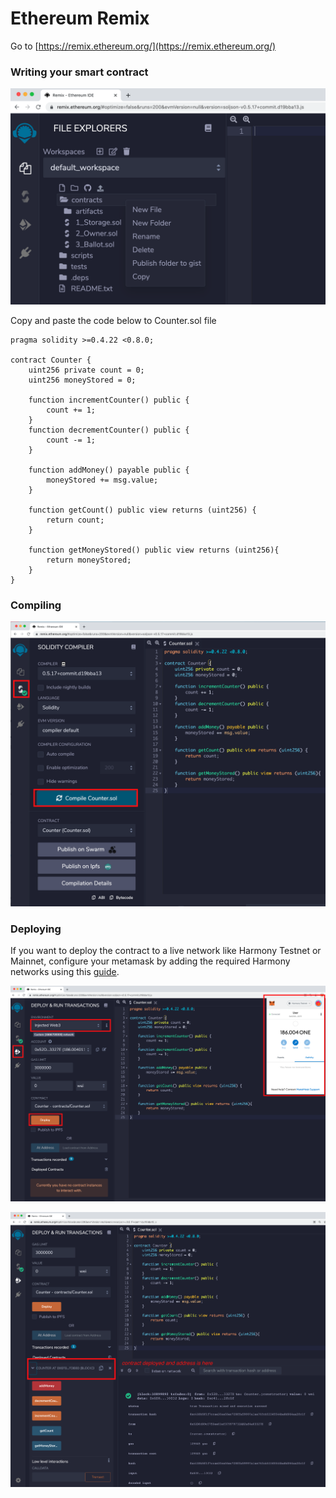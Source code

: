 # Ethereum Remix

Go to [https://remix.ethereum.org/](https://remix.ethereum.org/)

### Writing your smart contract

![1. Create a "New File" under contracts with name Counter.sol](<../../../.gitbook/assets/Screen Shot 2021-06-12 at 5.24.11 PM.png>)

Copy and paste the code below to Counter.sol file

```
pragma solidity >=0.4.22 <0.8.0;

contract Counter {
    uint256 private count = 0;
    uint256 moneyStored = 0;

    function incrementCounter() public {
        count += 1;
    }
    function decrementCounter() public {
        count -= 1;
    }

    function addMoney() payable public {
        moneyStored += msg.value;
    }

    function getCount() public view returns (uint256) {
        return count;
    }

    function getMoneyStored() public view returns (uint256){
        return moneyStored;
    }
}
```

### Compiling

![2. Compile Counter.sol](../../../.gitbook/assets/compile.png)

### Deploying

If you want to deploy the contract to a live network like Harmony Testnet or Mainnet, configure your metamask by adding the required Harmony networks using this [guide](https://docs.harmony.one/home/network/wallets/browser-extensions-wallets/metamask-wallet).

![3. Deploy the compiler contract. Select Injected Web3 for deploying to live network like Harmony testnet.](../../../.gitbook/assets/deploy.png)

![4. Confirm the deploy transaction in metamask and you can find the deployed contract address.](../../../.gitbook/assets/deployed.png)





###
